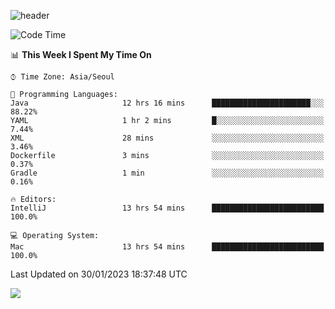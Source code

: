 ![header](https://capsule-render.vercel.app/api?type=Egg&color=timeAuto&height=300&section=header&text=PoPo&fontSize=90&animation=fadeIn)

  <!--START_SECTION:waka-->
![Code Time](http://img.shields.io/badge/Code%20Time-459%20hrs%2013%20mins-blue)

📊 **This Week I Spent My Time On** 

```text
⌚︎ Time Zone: Asia/Seoul

💬 Programming Languages: 
Java                     12 hrs 16 mins      ██████████████████████░░░   88.22% 
YAML                     1 hr 2 mins         █░░░░░░░░░░░░░░░░░░░░░░░░   7.44% 
XML                      28 mins             ░░░░░░░░░░░░░░░░░░░░░░░░░   3.46% 
Dockerfile               3 mins              ░░░░░░░░░░░░░░░░░░░░░░░░░   0.37% 
Gradle                   1 min               ░░░░░░░░░░░░░░░░░░░░░░░░░   0.16%

🔥 Editors: 
IntelliJ                 13 hrs 54 mins      █████████████████████████   100.0%

💻 Operating System: 
Mac                      13 hrs 54 mins      █████████████████████████   100.0%

```


 Last Updated on 30/01/2023 18:37:48 UTC
<!--END_SECTION:waka-->



<img src="https://capsule-render.vercel.app/api?type=Egg&color=timeAuto&height=300&section=footer&text=PoPo&fontSize=90&animation=fadeIn&reversal=true" />
